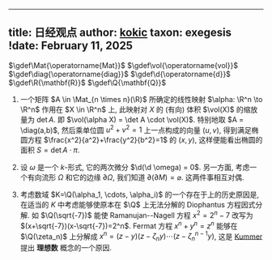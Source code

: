 
---
title: 日经观点
author: [kokic](/kokic.md)
taxon: exegesis
!date: February 11, 2025
---

$\gdef\Mat{\operatorname{Mat}}$
$\gdef\vol{\operatorname{vol}}$
$\gdef\diag{\operatorname{diag}}$
$\gdef\d{\operatorname{d}}$
$\gdef\R{\mathbf{R}}$
$\gdef\Q{\mathbf{Q}}$

1. 一个矩阵 $A \in \Mat_{n \times n}(\R)$ 所确定的线性映射 $\alpha: \R^n \to \R^n$ 作用在 $X \in \R^n$ 上, 此映射对 $X$ 的 (有向) 体积 $\vol(X)$ 的缩放量为 $\det A$. 即 $\vol(\alpha X) = \det A \cdot \vol(X)$. 特别地取 $A = \diag(a,b)$, 然后乘单位圆 $u^2+v^2=1$ 上一点构成的向量 $(u,v)$, 得到满足椭圆方程 $\frac{x^2}{a^2}+\frac{y^2}{b^2}=1$ 的 $(x,y)$, 这样便能看出椭圆的面积 $S = \det A \cdot \pi$. 

1. 设 $\omega$ 是一个 $k$-形式, 它的两次微分 $\d(\d \omega) = 0$. 另一方面, 考虑一个有向流形 $\Omega$ 和它的边缘 $\partial \Omega$, 我们知道 $\partial(\partial M) = \varnothing$. 这两件事相互对偶. 

1. 考虑数域 $K=\Q(\alpha_1, \cdots, \alpha_i)$ 的一个存在于上的历史原因是, 在适当的 $K$ 中考虑能够使原本在 $\Q$ 上无法分解的 Diophantus 方程因式分解.  如 $\Q(\sqrt{-7})$ 能使 Ramanujan--Nagell 方程 $x^2=2^n-7$ 改写为 $(x+\sqrt{-7})(x-\sqrt{-7})=2^n$. Fermat 方程 $x^n+y^n=z^n$ 能够在 $\Q(\zeta_n)$ 上分解成 $x^n=(z-y)(z-\zeta_n y) \cdots (z-\zeta_n^{n-1} y)$, 这是 [Kummer](/person/ernst-kummer) 提出 **理想数** 概念的一个原因. 
